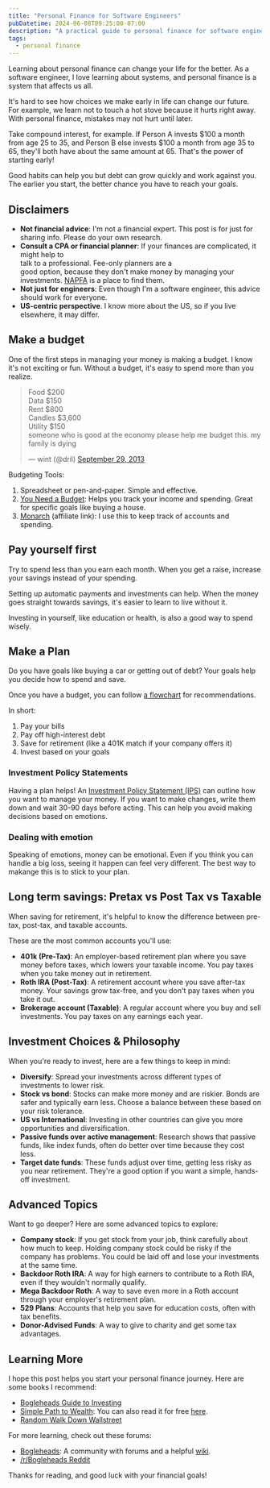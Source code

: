 ```yaml
---
title: "Personal Finance for Software Engineers"
pubDatetime: 2024-06-08T09:25:00-07:00
description: "A practical guide to personal finance for software engineers, covering budgeting, investing, tax optimization, equity compensation, and building long-term wealth through financial decisions"
tags:
  - personal finance
---
```


Learning about personal finance can change your life for the better.
As a software engineer, I love learning about systems,
and personal finance is a system that affects us all.

It's hard to see how choices we make early in life can change our future.
For example, we learn not to touch a hot stove because it hurts right away.
With personal finance, mistakes may not hurt until later.

Take compound interest, for example. If Person A invests $100 a month
from age 25 to 35, and Person B else invests $100 a month from age 35 to 65,
they'll both have about the same amount at 65. That's the power of starting early!

Good habits can help you but debt can grow quickly and work against you.
The earlier you start, the better chance you have to reach your goals.

## Disclaimers

- **Not financial advice**: I'm not a financial expert.
  This post is for just for sharing info. Please do your own research.
- **Consult a CPA or financial planner**:
  If your finances are complicated, it might help to  
  talk to a professional. Fee-only planners are a  
  good option, because they don't make money by managing your investments.
  [NAPFA](https://www.napfa.org/) is a place to find them.
- **Not just for engineers**: Even though I'm a software engineer, this advice
  should work for everyone.
- **US-centric perspective**. I know more about the US, so if you live
  elsewhere, it may differ.

## Make a budget

One of the first steps in managing your money is making a budget.
I know it's not exciting or fun. Without a budget, it's easy
to spend more than you realize.

<blockquote class="twitter-tweet"><p lang="en" dir="ltr">Food $200<br>Data
$150<br>Rent $800<br>Candles $3,600<br>Utility $150<br>someone who is good at
the economy please help me budget this. my family is dying</p>&mdash; wint
(@dril) <a
href="https://twitter.com/dril/status/384408932061417472?ref_src=twsrc%5Etfw">September
29, 2013</a></blockquote> <script async
src="https://platform.twitter.com/widgets.js" charset="utf-8"></script>

Budgeting Tools:

1. Spreadsheet or pen-and-paper. Simple and effective.
2. [You Need a
   Budget](https://www.ynab.com/): Helps you track your income and spending.
   Great for specific goals like buying a house.
3. [Monarch](https://www.monarchmoney.com/referral/gogh9rwmnl) (affiliate link):
  I use this to keep track of accounts and spending.

## Pay yourself first

Try to spend less than you earn each month.
When you get a raise, increase your savings instead of
your spending.

Setting up automatic payments and investments can help.
When the money goes straight towards savings,
it's easier to learn to live without it.

Investing in yourself, like education or health, is also a good way to spend wisely.

## Make a Plan

Do you have goals like buying a car or getting out
of debt? Your goals help you decide how to spend and save.

Once you have a budget, you can follow [a
flowchart](https://www.reddit.com/r/personalfinance/comments/4gdlu9/how_to_prioritize_spending_your_money_a_flowchart/)
for recommendations.

In short:

1. Pay your bills
2. Pay off high-interest debt
3. Save for retirement (like a 401K match if your company offers it)
4. Invest based on your goals

### Investment Policy Statements

Having a plan helps! An [Investment Policy Statement
(IPS)](https://www.bogleheads.org/wiki/Investment_policy_statement) can
outline how you want to manage your money.
If you want to make changes, write them down and wait 30-90 days before
acting. This can help you avoid making decisions based on emotions.

### Dealing with emotion

Speaking of emotions, money can be emotional.
Even if you think you can handle a big loss,
seeing it happen can feel very different. The best way to makange this
is to stick to your plan.

## Long term savings: Pretax vs Post Tax vs Taxable

When saving for retirement, it's helpful to know the difference between
pre-tax, post-tax, and taxable accounts.

These are the most common accounts you'll use:

- **401k (Pre-Tax)**: An employer-based retirement plan where you save money before
  taxes, which lowers your taxable income. You pay taxes when you take money out
  in retirement.
- **Roth IRA (Post-Tax)**: A retirement account where you save after-tax money. Your savings grow tax-free, and you don't pay taxes when you take it out.
- **Brokerage account (Taxable)**: A regular account where you buy and sell investments. You pay taxes on any earnings each year.

## Investment Choices & Philosophy

When you're ready to invest, here are a few things to keep in mind:

- **Diversify**: Spread your investments across different types of investments to lower risk.
- **Stock vs bond**: Stocks can make more money and are riskier. Bonds are safer
and typically earn less. Choose a balance between these based on your risk
tolerance.
- **US vs International**: Investing in other countries can give you more
opportunities and diversification.
- **Passive funds over active management**:
  Research shows that passive funds, like index funds, often do better over time because they cost less.
- **Target date funds**: These funds adjust over time, getting less risky as you near retirement. They're a good option if you want a simple, hands-off investment.

## Advanced Topics

Want to go deeper? Here are some advanced topics to explore:

- **Company stock**: If you get stock from your job, think carefully
  about how much to keep. Holding company stock could be risky if the company has problems. You could be laid off and lose your investments at the same time.
- **Backdoor Roth IRA**: A way for high earners to contribute to a Roth IRA,
  even if they wouldn't normally qualify.
- **Mega Backdoor Roth**: A way to save even more in a Roth account through
  your employer's retirement plan.
- **529 Plans**: Accounts that help you save for education costs, often with tax benefits.
- **Donor-Advised Funds**: A way to give to charity and get some tax advantages.

## Learning More

I hope this post helps you start your personal finance journey. Here
are some books I recommend:

- [Bogleheads Guide to
  Investing](https://www.amazon.com/Bogleheads-Guide-Investing-Taylor-Larimore/dp/1118921283)
- [Simple Path to
  Wealth](https://www.amazon.com/Simple-Path-Wealth-financial-independence/dp/1533667926):
  You can also read it for free [here](https://jlcollinsnh.com/stock-series/).
- [Random Walk Down
  Wallstreet](https://www.amazon.com/Random-Walk-Down-Wall-Street/dp/0393330338)

For more learning, check out these forums:

- [Bogleheads](https://bogleheads.org/): A community with forums and a helpful
  [wiki](https://www.bogleheads.org/wiki/Main_Page).
- [/r/Bogleheads Reddit](https://www.reddit.com/r/Bogleheads/)

Thanks for reading, and good luck with your financial goals!
